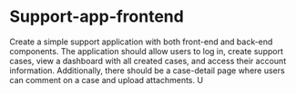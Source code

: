 # Support-app-frontend
Create a simple support application with both front-end and back-end components. The application should allow users to log in, create support cases, view a dashboard with all created cases, and access their account information. Additionally, there should be a case-detail page where users can comment on a case and upload attachments. U
